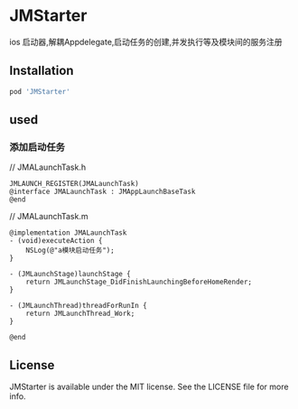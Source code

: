 # JMStarter

ios 启动器,解耦Appdelegate,启动任务的创建,并发执行等及模块间的服务注册
## Installation

```ruby
pod 'JMStarter'
```
## used
### 添加启动任务
// JMALaunchTask.h
```
JMLAUNCH_REGISTER(JMALaunchTask)
@interface JMALaunchTask : JMAppLaunchBaseTask
@end
```

// JMALaunchTask.m

```
@implementation JMALaunchTask
- (void)executeAction {
    NSLog(@"a模块启动任务");
}

- (JMLaunchStage)launchStage {
    return JMLaunchStage_DidFinishLaunchingBeforeHomeRender;
}

- (JMLaunchThread)threadForRunIn {
    return JMLaunchThread_Work;
}

@end

```
## License

JMStarter is available under the MIT license. See the LICENSE file for more info.
